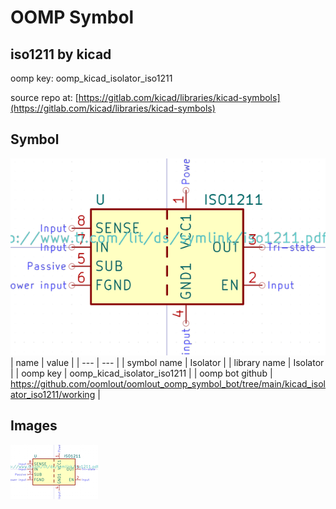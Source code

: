 # OOMP Symbol  
## iso1211  by kicad  
  
oomp key: oomp_kicad_isolator_iso1211  
  
source repo at: [https://gitlab.com/kicad/libraries/kicad-symbols](https://gitlab.com/kicad/libraries/kicad-symbols)  
## Symbol  
  
[![working.png](working_600.png)](working.png)  
| name | value | 
| --- | --- | 
| symbol name | Isolator | 
| library name | Isolator | 
| oomp key | oomp_kicad_isolator_iso1211 | 
| oomp bot github | https://github.com/oomlout/oomlout_oomp_symbol_bot/tree/main/kicad_isolator_iso1211/working | 
## Images  
  
[![working.png](working_140.png)](working.png)  
